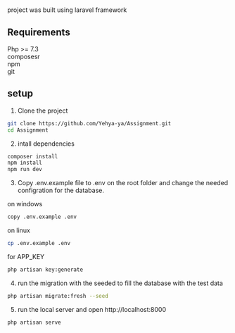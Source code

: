 # 

project was built using laravel framework

## Requirements

Php >= 7.3<br>
composesr<br>
npm<br>
git<br>

## setup

1)  Clone the project
```sh
git clone https://github.com/Yehya-ya/Assignment.git
cd Assignment 
```
 
2) intall dependencies
```sh
composer install 
npm install
npm run dev
```

3) Copy .env.example file to .env on the root folder and change the needed configration for the database.<br>


on windows 
```sh
copy .env.example .env 
```
on linux
```sh
cp .env.example .env
```
for APP_KEY
```sh
php artisan key:generate 
```

4) run the migration with the seeded to fill the database with the test data 
```sh
php artisan migrate:fresh --seed
```
5) run the local server and open http://localhost:8000
```sh
php artisan serve
```

